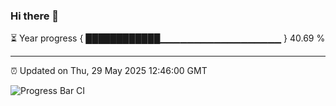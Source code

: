 ### Hi there 👋

⏳ Year progress { ████████████▁▁▁▁▁▁▁▁▁▁▁▁▁▁▁▁▁▁ } 40.69 %

---

⏰ Updated on Thu, 29 May 2025 12:46:00 GMT

![Progress Bar CI](https://github.com/liununu/liununu/workflows/Progress%20Bar%20CI/badge.svg)
